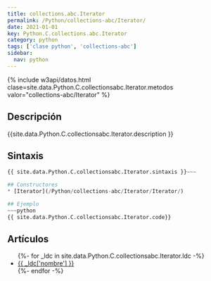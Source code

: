 ```yaml
---
title: collections.abc.Iterator
permalink: /Python/collections-abc/Iterator/
date: 2021-01-01
key: Python.C.collections.abc.Iterator
category: python
tags: ['clase python', 'collections-abc']
sidebar: 
  nav: python
---
```


{% include w3api/datos.html clase=site.data.Python.C.collectionsabc.Iterator.metodos valor="collections-abc/Iterator" %}

## Descripción
{{site.data.Python.C.collectionsabc.Iterator.description }}

## Sintaxis
~~~python
{{ site.data.Python.C.collectionsabc.Iterator.sintaxis }}~~~

## Constructores
* [Iterator](/Python/collections-abc/Iterator/Iterator/)

## Ejemplo
~~~python
{{ site.data.Python.C.collectionsabc.Iterator.code}}
~~~

## Artículos
<ul>
{%- for _ldc in site.data.Python.C.collectionsabc.Iterator.ldc -%}
   <li>
       <a href="{{_ldc['url'] }}">{{ _ldc['nombre'] }}</a>
   </li>
{%- endfor -%}
</ul>
